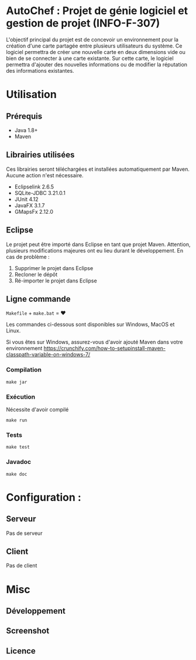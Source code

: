# AutoChef : Projet de génie logiciel et gestion de projet (INFO-F-307)

L'objectif principal du projet est de concevoir un environnement pour la création d'une carte partagée entre plusieurs utilisateurs du système. Ce logiciel permettra de créer
une nouvelle carte en deux dimensions vide ou bien de se connecter à une carte existante.
Sur cette carte, le logiciel permettra d'ajouter des nouvelles informations ou de modifier
la réputation des informations existantes.

# Utilisation

## Prérequis
- Java 1.8+
- Maven

## Librairies utilisées
Ces librairies seront téléchargées et installées automatiquement par Maven. Aucune action n'est nécessaire.

- Eclipselink 2.6.5
- SQLite-JDBC 3.21.0.1
- JUnit 4.12
- JavaFX 3.1.7
- GMapsFx 2.12.0

## Eclipse
Le projet peut être importé dans Eclipse en tant que projet Maven. Attention, plusieurs modifications majeures ont eu lieu durant le développement. En cas de problème :
1. Supprimer le projet dans Eclipse
1. Recloner le dépôt
1. Ré-importer le projet dans Eclipse

## Ligne commande
`Makefile` + `make.bat` = :heart:

Les commandes ci-dessous sont disponibles sur Windows, MacOS et Linux.

Si vous êtes sur Windows, assurez-vous d'avoir ajouté Maven dans votre environnement https://crunchify.com/how-to-setupinstall-maven-classpath-variable-on-windows-7/

### Compilation
```
make jar
```

### Exécution
Nécessite d'avoir compilé
```
make run
```

### Tests
```
make test
```

### Javadoc
```
make doc
```


# Configuration :

## Serveur 

Pas de serveur

## Client

Pas de client

# Misc

## Développement

## Screenshot

## Licence
